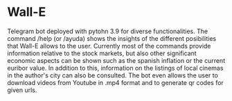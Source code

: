 # Wall-E
Telegram bot deployed with pytohn 3.9 for diverse functionalities. The command /help (or /ayuda) shows the insights of the different posibilities that Wall-E allows to the user. Currently most of the commands provide information relative to the stock markets, but also other significant economic aspects can be shown such as the spanish inflation or the current euribor value. In addition to this, information on the listings of local cinemas in the author's city can also be consulted. The bot even allows the user to download videos from Youtube in .mp4 format and to generate qr codes for given urls.
